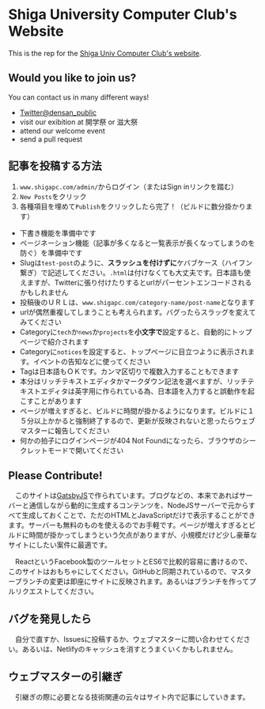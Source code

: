 # Shiga University Computer Club's  Website

This is the rep for the [Shiga Univ Computer Club's website]("https://www.shigapc.com").

## Would you like to join us?

You can contact us in many different ways!

* [Twitter@densan_public]("https://twitter.com/densan_public")
* visit our exibition at 開学祭 or 滋大祭
* attend our welcome event
* send a pull request

## 記事を投稿する方法

1. `www.shigapc.com/admin/`からログイン（またはSign inリンクを踏む）
1. `New Posts`をクリック
1. 各種項目を埋めて`Publish`をクリックしたら完了！（ビルドに数分掛かります）

* 下書き機能を準備中です
* ページネーション機能（記事が多くなると一覧表示が長くなってしまうのを防ぐ）を準備中です
* Slugは`test-post`のように、**スラッシュを付けずに**ケバブケース（ハイフン繋ぎ）で記述してください。`.html`は付けなくても大丈夫です。日本語も使えますが、Twitterに張り付けたりするとurlがパーセントエンコードされるかもしれません
* 投稿後のＵＲＬは、`www.shigapc.com/category-name/post-name`となります
* urlが偶然重複してしまうことも考えられます。バグったらスラッグを変えてみてください
* Categoryに`tech`か`news`か`projects`を**小文字で**設定すると、自動的にトップページで紹介されます
* Categoryに`notices`を設定すると、トップページに目立つように表示されます。イベントの告知などに使ってください
* Tagは日本語もＯＫです。カンマ区切りで複数入力することもできます
* 本分はリッチテキストエディタかマークダウン記法を選べますが、リッチテキストエディタは英字用に作られている為、日本語を入力すると誤動作を起こすことがあります
* ページが増えすぎると、ビルドに時間が掛かるようになります。ビルドに１５分以上かかると強制終了するので、更新が反映されないと思ったらウェブマスターに報告してください
* 何かの拍子にログインページが404 Not Foundになったら、ブラウザのシークレットモードで開いてください

## Please Contribute!

　このサイトは[GatsbyJS]("https://www.gatsbyjs.org/")で作られています。ブログなどの、本来であればサーバーと通信しながら動的に生成するコンテンツを、NodeJSサーバーで元からすべて生成しておくことで、ただのHTMLとJavaScriptだけで表示することができます。サーバーも無料のものを使えるのでお手軽です。ページが増えすぎるとビルドに時間が掛かってしまうという欠点がありますが、小規模だけど少し豪華なサイトにしたい案件に最適です。

　ReactというFacebook製のツールセットとES6で比較的容易に書けるので、このサイトはおもちゃにしてください。GitHubと同期されているので、マスターブランチの変更は即座にサイトに反映されます。あるいはブランチを作ってプルリクエストしてください。

## バグを発見したら

　自分で直すか、Issuesに投稿するか、ウェブマスターに問い合わせてください。あるいは、Netlifyのキャッシュを消すとうまくいくかもしれません。

## ウェブマスターの引継ぎ

　引継ぎの際に必要となる技術関連の云々はサイト内で記事にしていきます。
